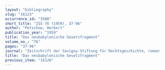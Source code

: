 ```yaml
---
layout: "bibliography"
slug: "16123"
occurrence_id: "3588"
short_title: "ZSS 76 (1959), 37-96"
author: "Petschow, Herbert"
publication_year: "1959"
title: "Das neubabylonische Gesetzfragment"
volume_no_: "76"
pages: "37-96"
journal: "Zeitschrift der Savigny-Stiftung für Rechtsgeschichte, romantistische Abteilung"
title: "Das neubabylonische Gesetzfragment"
previous_item: "16126"
---
```

